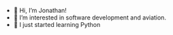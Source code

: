 - 👋 Hi, I’m Jonathan!
- 👀 I’m interested in software development and aviation.
- 🌱 I just started learning Python

<!---
jonohanekom/jonohanekom is a ✨ special ✨ repository because its `README.md` (this file) appears on your GitHub profile.
You can click the Preview link to take a look at your changes.
--->
